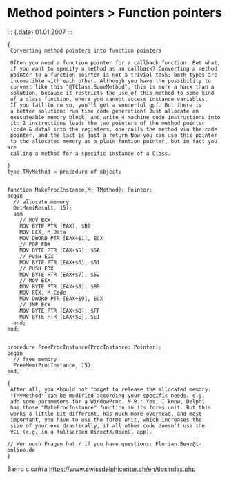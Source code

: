 Method pointers \> Function pointers
====================================

::: {.date}
01.01.2007
:::

    {
     Converting method pointers into function pointers
     
     Often you need a function pointer for a callback function. But what, 
     if you want to specify a method as an callback? Converting a method 
     pointer to a function pointer is not a trivial task; both types are
     incomatible with each other. Although you have the possibility to 
     convert like this "@TClass.SomeMethod", this is more a hack than a 
     solution, because it restricts the use of this method to some kind 
     of a class function, where you cannot access instance variables. 
     If you fail to do so, you'll get a wonderful gpf. But there is 
     a better solution: run time code generation! Just allocate an 
     executeable memory block, and write 4 machine code instructions into 
     it: 2 instructions loads the two pointers of the method pointer
     (code & data) into the registers, one calls the method via the code 
     pointer, and the last is just a return Now you can use this pointer 
     to the allocated memory as a plain funtion pointer, but in fact you are
     calling a method for a specific instance of a Class.
     
    }
    type TMyMethod = procedure of object;
     
     
    function MakeProcInstance(M: TMethod): Pointer;
    begin
      // allocate memory
      GetMem(Result, 15);
      asm
        // MOV ECX, 
        MOV BYTE PTR [EAX], $B9
        MOV ECX, M.Data
        MOV DWORD PTR [EAX+$1], ECX
        // POP EDX
        MOV BYTE PTR [EAX+$5], $5A
        // PUSH ECX
        MOV BYTE PTR [EAX+$6], $51
        // PUSH EDX
        MOV BYTE PTR [EAX+$7], $52
        // MOV ECX, 
        MOV BYTE PTR [EAX+$8], $B9
        MOV ECX, M.Code
        MOV DWORD PTR [EAX+$9], ECX
        // JMP ECX
        MOV BYTE PTR [EAX+$D], $FF
        MOV BYTE PTR [EAX+$E], $E1
      end;
    end;
     
     
    procedure FreeProcInstance(ProcInstance: Pointer);
    begin
      // free memory
      FreeMem(ProcInstance, 15);
    end;
     
    {
     After all, you should not forget to release the allocated memory.
     "TMyMethod" can be modified according your specific needs, e.g. 
     add some parameters for a WindowProc. N.B.: Yes, I know, Delphi 
     has those "MakeProcInstance" function in its forms unit. But this 
     works a little bit different, has much more overhead, and most 
     important, you have to use the forms unit, which increases the 
     size of your exe drastically, if all other code doesn't use the 
     VCL (e.g. in a fullscreen DirectX/OpenGl app).
     
    // Wer noch Fragen hat / if you have questions: Florian.Benz@t-online.de
    }

Взято с сайта <https://www.swissdelphicenter.ch/en/tipsindex.php>
